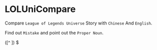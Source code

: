 # LOLUniCompare

Compare `League of Legends Universe` Story with `Chinese` And `English`.

Find out `Mistake` and point out the `Proper Noun`.

([^ ]) $